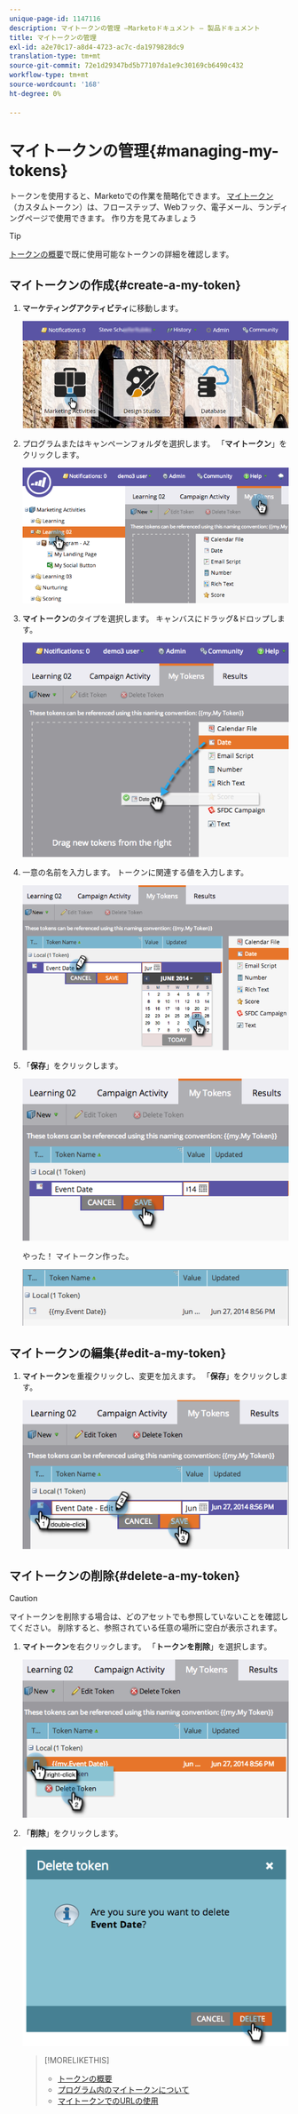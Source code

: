 ```yaml
---
unique-page-id: 1147116
description: マイトークンの管理 —Marketoドキュメント — 製品ドキュメント
title: マイトークンの管理
exl-id: a2e70c17-a8d4-4723-ac7c-da1979828dc9
translation-type: tm+mt
source-git-commit: 72e1d29347bd5b77107da1e9c30169cb6490c432
workflow-type: tm+mt
source-wordcount: '168'
ht-degree: 0%

---
```


# マイトークンの管理{#managing-my-tokens}

トークンを使用すると、Marketoでの作業を簡略化できます。 [マイトークン](/help/marketo/product-docs/core-marketo-concepts/programs/tokens/understanding-my-tokens-in-a-program.md)（カスタムトークン）は、フローステップ、Webフック、電子メール、ランディングページで使用できます。 作り方を見てみましょう

>[!TIP]
>
>[トークンの概要](/help/marketo/product-docs/demand-generation/landing-pages/personalizing-landing-pages/tokens-overview.md)で既に使用可能なトークンの詳細を確認します。

## マイトークンの作成{#create-a-my-token}

1. **マーケティングアクティビティ**&#x200B;に移動します。

   ![](assets/login-marketing-activities.png)

1. プログラムまたはキャンペーンフォルダを選択します。 「**マイトークン**」をクリックします。

   ![](assets/image2014-9-18-12-3a4-3a27.png)

1. **マイトークン**&#x200B;のタイプを選択します。 キャンバスにドラッグ&amp;ドロップします。

   ![](assets/image2014-9-18-12-3a4-3a39.png)

1. 一意の名前を入力します。 トークンに関連する値を入力します。

   ![](assets/image2014-9-18-12-3a4-3a53.png)

1. 「**保存**」をクリックします。

   ![](assets/image2014-9-18-12-3a5-3a5.png)

   やった！ マイトークン作った。

   ![](assets/image2014-9-18-12-3a5-3a15.png)

## マイトークンの編集{#edit-a-my-token}

1. **マイトークン**&#x200B;を重複クリックし、変更を加えます。 「**保存**」をクリックします。

   ![](assets/image2014-9-18-12-3a5-3a45.png)

## マイトークンの削除{#delete-a-my-token}

>[!CAUTION]
>
>マイトークンを削除する場合は、どのアセットでも参照していないことを確認してください。 削除すると、参照されている任意の場所に空白が表示されます。

1. **マイトークン**&#x200B;を右クリックします。 「**トークンを削除**」を選択します。

   ![](assets/image2014-9-18-12-3a7-3a24.png)

1. 「**削除**」をクリックします。

   ![](assets/image2014-9-18-12-3a7-3a31.png)

   >[!MORELIKETHIS]
   >
   >* [トークンの概要](/help/marketo/product-docs/demand-generation/landing-pages/personalizing-landing-pages/tokens-overview.md)
   >* [プログラム内のマイトークンについて](/help/marketo/product-docs/core-marketo-concepts/programs/tokens/understanding-my-tokens-in-a-program.md)
   >* [マイトークンでのURLの使用](/help/marketo/product-docs/email-marketing/general/using-tokens/using-urls-in-my-tokens.md)

